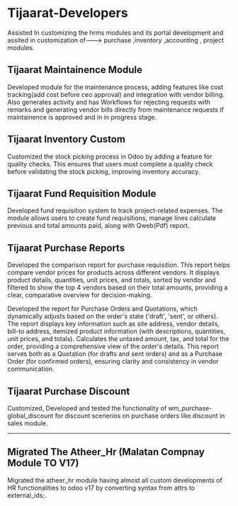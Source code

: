 # Tijaarat-Developers
Assisted In customizing the hrms modules and its portal development and assited in customization of---> purchase ,inventory ,accounting , project modules.  

## Tijaarat Maintainence Module
Developed module for the maintenance process, adding features like cost tracking(add cost before ceo approval) and integration with vendor billing.
Also generates activity and has Workflows for rejecting requests with remarks and generating vendor bills directly from maintenance requests if maintainence is  approved and in in progress stage.

## Tijaarat Inventory Custom 
Customized the stock picking process in Odoo by adding a feature for quality checks. This ensures that users must complete a quality check before validating the stock picking, improving inventory accuracy.

## Tijaarat Fund Requisition Module
Developed fund requisition system to track project-related expenses. The module allows users to create fund requisitions, manage lines  calculate previous and total amounts paid, along with Qweb(Pdf) report.

## Tijaarat Purchase Reports
Developed the comparison report for purchase requisition. This report helps compare vendor prices for products across different vendors. It displays product details, quantities, unit prices, and totals, sorted by vendor and filtered to show the top 4 vendors based on their total amounts, providing a clear, comparative overview for decision-making.

Developed the report for Purchase Orders and Quotations, which dynamically adjusts based on the order's state ('draft', 'sent', or others). The report displays key information such as site address, vendor details, bill-to address, itemized product information (with descriptions, quantities, unit prices, and totals). Calculates the untaxed amount, tax, and total for the order, providing a comprehensive view of the order's details. This report serves both as a Quotation (for drafts and sent orders) and as a Purchase Order (for confirmed orders), ensuring clarity and consistency in vendor communication.

## Tijaarat Purchase Discount
Customized, Developed and tested the functionality of wm_purchase-global_discount for discount scenerios on purchase orders like discount in sales module.


-------------------------------------------------------------------------------------------------------------------------------------------------------------------------------------------------------
## Migrated The Atheer_Hr (Malatan Compnay Module TO V17)
Migrated the atheer_hr module having almost all custom developments of HR functionalities to odoo v17 by converting syntax from attrs to external_ids;. 
